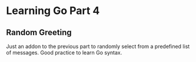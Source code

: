 # Learning Go Part 4

## Random Greeting

Just an addon to the previous part to randomly select from a predefined list of messages. Good practice to learn Go syntax.